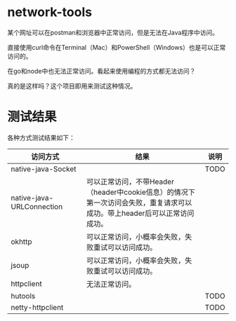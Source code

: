 # network-tools

某个网址可以在postman和浏览器中正常访问，但是无法在Java程序中访问。

直接使用curl命令在Terminal（Mac）和PowerShell（Windows）也是可以正常访问的。

在go和node中也无法正常访问。看起来使用编程的方式都无法访问？

真的是这样吗？这个项目即用来测试这种情况。

# 测试结果

各种方式测试结果如下：


| 访问方式                  | 结果                                                                                                                           | 说明 |
| ------------------------- | ------------------------------------------------------------------------------------------------------------------------------ | ---- |
| native-java-Socket        |                                                                                                                                | TODO |
| native-java-URLConnection | 可以正常访问，不带Header（header中cookie信息）的情况下<br />第一次访问会失败，重复请求可以成功。带上header后可以正常访问成功。 |      |
| okhttp                    | 可以正常访问，小概率会失败，失败重试可以访问成功。                                                                             |      |
| jsoup                     | 可以正常访问，小概率会失败，失败重试可以访问成功。                                                                             |      |
| httpclient                | 无法正常访问。                                                                                                                 |      |
| hutools                   |                                                                                                                                | TODO |
| netty-httpclient          |                                                                                                                                | TODO |
